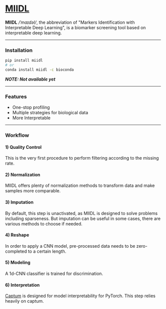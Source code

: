 # [MIIDL](https://chunribu.github.io/miidl)

**MIIDL** */ˈmaɪdəl/*, the abbreviation of "Markers Identification with Interpretable Deep Learning", is a biomarker screening tool based on interpretable deep learning.

---
### Installation

```bash
pip install miidl
# or
conda install miidl -c bioconda
```

***NOTE: Not available yet***

---
### Features

+ One-stop profiling
+ Multiple strategies for biological data
+ More Interpretable 

---
### Workflow

#### 1) Quality Control

This is the very first procedure to perform filtering according to the missing rate.

#### 2) Normalization

MIIDL offers plenty of normalization methods to transform data and make samples more comparable. 

#### 3) Imputation

By default, this step is unactivated, as MIIDL is designed to solve problems including sparseness. But imputation can be useful in some cases, there are various methods to choose if needed. 

#### 4) Reshape

In order to apply a CNN model, pre-processed data needs to be zero-completed to a certain length.

#### 5) Modeling

A 1d-CNN classifier is trained for discrimination. 

#### 6) Interpretation

[Captum](https://captum.ai/) is designed for model interpretability for PyTorch. This step relies heavily on captum.


<!-- ---
### Citation

doi: -->